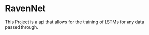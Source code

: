 # RavenNet
This Project is a api that allows for the training of LSTMs for any data passed through.

